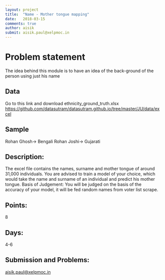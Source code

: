 ```yaml
---
layout: project
title:  "Name - Mother tongue mapping"
date:   2018-03-15
comments: true
author: aisik
submit: aisik.paul@xelpmoc.in
---
```

# Problem statement
The idea behind this module is to have an idea of the back-ground of the person using just his name

## Data
Go to this link and download ethnicity_ground_truth.xlsx
https://github.com/datasutram/datasutram.github.io/tree/master/JU/data/excel


## Sample
Rohan Ghosh-> Bengali
Rohan Joshi-> Gujarati

## Description:
The excel file contains the names, surname and mother tongue of around 31,000 individuals.
You are advised to train a model of your choice, which would take the name and surname of an individual and predict his mother tongue.
Basis of Judgement:
You will be judged on the basis of the accuracy of your model, it will be fed random names from voter list scrape.

## Points:
8

## Days:
4-6

## Submission and Problems:
aisik.paul@xelpmoc.in
